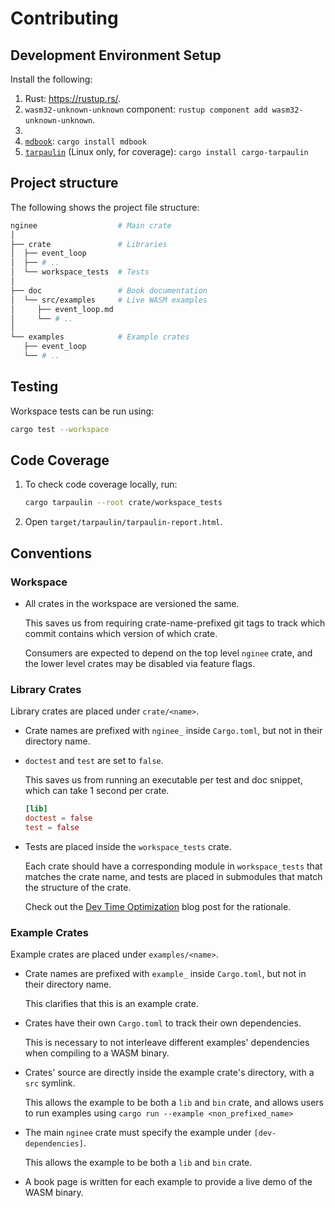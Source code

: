 # Contributing

## Development Environment Setup

Install the following:

1. Rust: <https://rustup.rs/>.
2. `wasm32-unknown-unknown` component: `rustup component add wasm32-unknown-unknown`.
3. [`wasm-pack`]: <https://rustwasm.github.io/wasm-pack/installer/>
4. [`mdbook`]: `cargo install mdbook`
5. [`tarpaulin`] (Linux only, for coverage): `cargo install cargo-tarpaulin`

## Project structure

The following shows the project file structure:

```bash
nginee                  # Main crate
│
├── crate               # Libraries
│  ├── event_loop
│  ├── # ..
│  └── workspace_tests  # Tests
│
├── doc                 # Book documentation
│  └── src/examples     # Live WASM examples
│     ├── event_loop.md
│     └── # ..
│
└── examples            # Example crates
   ├── event_loop
   └── # ..
```

## Testing

Workspace tests can be run using:

```bash
cargo test --workspace
```

## Code Coverage

1. To check code coverage locally, run:

    ```bash
    cargo tarpaulin --root crate/workspace_tests
    ```

2. Open `target/tarpaulin/tarpaulin-report.html`.

## Conventions

### Workspace

* All crates in the workspace are versioned the same.

    This saves us from requiring crate-name-prefixed git tags to track which commit contains which version of which crate.

    Consumers are expected to depend on the top level `nginee` crate, and the lower level crates may be disabled via feature flags.

### Library Crates

Library crates are placed under `crate/<name>`.

* Crate names are prefixed with `nginee_` inside `Cargo.toml`, but not in their directory name.
* `doctest` and `test` are set to `false`.

    This saves us from running an executable per test and doc snippet, which can take 1 second per crate.

    ```toml
    [lib]
    doctest = false
    test = false
    ```

* Tests are placed inside the `workspace_tests` crate.

    Each crate should have a corresponding module in `workspace_tests` that matches the crate name, and tests are placed in submodules that match the structure of the crate.

    Check out the [Dev Time Optimization] blog post for the rationale.

### Example Crates

Example crates are placed under `examples/<name>`.

* Crate names are prefixed with `example_` inside `Cargo.toml`, but not in their directory name.

    This clarifies that this is an example crate.

* Crates have their own `Cargo.toml` to track their own dependencies.

    This is necessary to not interleave different examples' dependencies when compiling to a WASM binary.

* Crates' source are directly inside the example crate's directory, with a `src` symlink.

    This allows the example to be both a `lib` and `bin` crate, and allows users to run examples using `cargo run --example <non_prefixed_name>`

* The main `nginee` crate must specify the example under `[dev-dependencies]`.

    This allows the example to be both a `lib` and `bin` crate.

* A book page is written for each example to provide a live demo of the WASM binary.

[`mdbook`]: https://github.com/rust-lang/mdBook
[`tarpaulin`]: https://github.com/xd009642/tarpaulin
[`wasm-pack`]: https://rustwasm.github.io/wasm-pack
[Dev Time Optimization]: https://azriel.im/will/2019/10/08/dev-time-optimization-part-1-1.9x-speedup-65-less-disk-usage/
